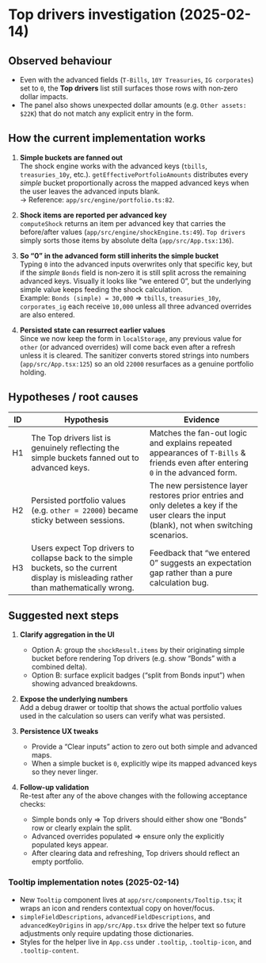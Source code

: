 # Top drivers investigation (2025-02-14)

## Observed behaviour

- Even with the advanced fields (`T-Bills`, `10Y Treasuries`, `IG corporates`) set to `0`, the **Top drivers** list still surfaces those rows with non‑zero dollar impacts.
- The panel also shows unexpected dollar amounts (e.g. `Other assets: $22K`) that do not match any explicit entry in the form.

## How the current implementation works

1. **Simple buckets are fanned out**  
   The shock engine works with the advanced keys (`tbills`, `treasuries_10y`, etc.). `getEffectivePortfolioAmounts` distributes every *simple* bucket proportionally across the mapped advanced keys when the user leaves the advanced inputs blank.  
   → Reference: `app/src/engine/portfolio.ts:82`.

2. **Shock items are reported per advanced key**  
   `computeShock` returns an item per advanced key that carries the before/after values (`app/src/engine/shockEngine.ts:49`). `Top drivers` simply sorts those items by absolute delta (`app/src/App.tsx:136`).

3. **So “0” in the advanced form still inherits the simple bucket**  
   Typing `0` into the advanced inputs overwrites only that specific key, but if the *simple* `Bonds` field is non‑zero it is still split across the remaining advanced keys. Visually it looks like “we entered 0”, but the underlying simple value keeps feeding the shock calculation.  
   Example: `Bonds (simple) = 30,000` ⇒ `tbills`, `treasuries_10y`, `corporates_ig` each receive `10,000` unless all three advanced overrides are also entered.

4. **Persisted state can resurrect earlier values**  
   Since we now keep the form in `localStorage`, any previous value for `other` (or advanced overrides) will come back even after a refresh unless it is cleared. The sanitizer converts stored strings into numbers (`app/src/App.tsx:125`) so an old `22000` resurfaces as a genuine portfolio holding.

## Hypotheses / root causes

| ID | Hypothesis | Evidence |
|----|------------|----------|
| H1 | The Top drivers list is genuinely reflecting the simple buckets fanned out to advanced keys. | Matches the fan-out logic and explains repeated appearances of `T-Bills` & friends even after entering `0` in the advanced form. |
| H2 | Persisted portfolio values (e.g. `other = 22000`) became sticky between sessions. | The new persistence layer restores prior entries and only deletes a key if the user clears the input (blank), not when switching scenarios. |
| H3 | Users expect Top drivers to collapse back to the simple buckets, so the current display is misleading rather than mathematically wrong. | Feedback that “we entered 0” suggests an expectation gap rather than a pure calculation bug. |

## Suggested next steps

1. **Clarify aggregation in the UI**  
   - Option A: group the `shockResult.items` by their originating simple bucket before rendering Top drivers (e.g. show “Bonds” with a combined delta).  
   - Option B: surface explicit badges (“split from Bonds input”) when showing advanced breakdowns.

2. **Expose the underlying numbers**  
   Add a debug drawer or tooltip that shows the actual portfolio values used in the calculation so users can verify what was persisted.

3. **Persistence UX tweaks**  
   - Provide a “Clear inputs” action to zero out both simple and advanced maps.  
   - When a simple bucket is `0`, explicitly wipe its mapped advanced keys so they never linger.

4. **Follow-up validation**  
   Re-test after any of the above changes with the following acceptance checks:
   - Simple bonds only ⇒ Top drivers should either show one “Bonds” row or clearly explain the split.  
   - Advanced overrides populated ⇒ ensure only the explicitly populated keys appear.  
   - After clearing data and refreshing, Top drivers should reflect an empty portfolio.

### Tooltip implementation notes (2025-02-14)

- New `Tooltip` component lives at `app/src/components/Tooltip.tsx`; it wraps an icon and renders contextual copy on hover/focus.
- `simpleFieldDescriptions`, `advancedFieldDescriptions`, and `advancedKeyOrigins` in `app/src/App.tsx` drive the helper text so future adjustments only require updating those dictionaries.
- Styles for the helper live in `App.css` under `.tooltip`, `.tooltip-icon`, and `.tooltip-content`.
